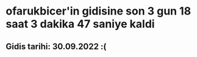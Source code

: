 # ofarukbicer'in gidisine son 3 gun 18 saat 3 dakika 47 saniye kaldi

## Gidis tarihi: 30.09.2022 :(